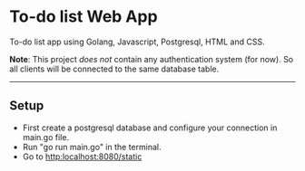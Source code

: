 # To-do list Web App

To-do list app using Golang, Javascript, Postgresql, HTML and CSS.

**Note**: This project _does_ _not_ contain any authentication system (for now). So all clients will be connected to the same database table.

---

## Setup

- First create a postgresql database and configure your connection in main.go file.
- Run "go run main.go" in the terminal.
- Go to [http:localhost:8080/static](http:localhost:8080/static)
